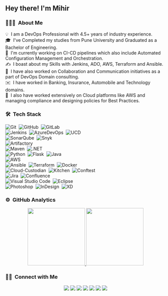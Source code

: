 <h2>Hey there! I'm Mihir</h2>

<!-- ## 👋 &nbsp;Hey there! I'm Aditya -->

### 👨🏻‍💻 &nbsp;About Me

💡 &nbsp;I am a DevOps Professional with 4.5+ years of industry experience.\
🎓 &nbsp;I've Completed my studies from Pune University and Graduated as a Bachelor of Engineering.\
🌱 &nbsp;I'm currently working on CI-CD pipelines which also include Automated Configuration Management and Orchestration.\
✍️ &nbsp;I boast about my Skills with Jenkins, ADO, AWS, Terraform and Ansible.\
💬 &nbsp;I have also worked on Collaboration and Communication initiatives as a part of DevOps Domain consulting.\
✉️ &nbsp;I have worked in Banking, Insurance, Automobile and Technology domains.\
📄 &nbsp;I also have worked extensively on Cloud platforms like AWS and managing compliance and designing policies for Best Practices.

### 🛠 &nbsp;Tech Stack
![Git](https://img.shields.io/badge/SCM-Git-orange?logo=git)&nbsp;
![GitHub](https://img.shields.io/badge/SCM-GitHub-black?logo=github)&nbsp;
![GitLab](https://img.shields.io/badge/SCM-GitLab-red?logo=gitlab)\
![Jenkins](https://img.shields.io/badge/CI-Jenkins-blue?logo=jenkins)&nbsp;
![AzureDevOps](https://img.shields.io/badge/CI--CD-AzureDevOps-informational?logo=azuredevops)&nbsp;
![UCD](https://img.shields.io/badge/CD-UCDeploy-black)\
![SonarQube](https://img.shields.io/badge/QA-SonarQube-aqua)&nbsp;
![Snyk](https://img.shields.io/badge/QA-Snyk-purple)\
![Artifactory](https://img.shields.io/badge/Repo-Artifactory-Green?logo=jfrog)\
![Maven](https://img.shields.io/badge/Build-Maven-critical?logo=apachemaven)&nbsp;
![.NET](https://img.shields.io/badge/Build-.NET-blue?logo=dot-net)\
![Python](https://img.shields.io/badge/Lang-Python-yellow?logo=python)&nbsp;
![Flask](https://img.shields.io/badge/Lang-Flask-red?logo=flask)&nbsp;
![Java](https://img.shields.io/badge/Lang-Java-blue?logo=java)\
![AWS](https://img.shields.io/badge/Cloud-AWS-yellow?logo=amazon)\
![Ansible](https://img.shields.io/badge/CM-Ansible-white?logo=ansible)&nbsp;
![Terraform](https://img.shields.io/badge/CM-Terraform-cyan)&nbsp;
![Docker](https://img.shields.io/badge/CM-Docker-blue?logo=docker)\
![Cloud-Custodian](https://img.shields.io/badge/Compliance-Cloud--Custodian-white?logo=jira)&nbsp;
![Kitchen](https://img.shields.io/badge/Compliance-Kitchen-blue?logo=jira)&nbsp;
![Conftest](https://img.shields.io/badge/Compliance-OPA--conftest-black?logo=jira)\
![Jira](https://img.shields.io/badge/Documentation-Jira-blue?logo=jira)&nbsp;
![Confluence](https://img.shields.io/badge/Documentation-Confluence-cyan?logo=confluence)\
![Visual Studio Code](https://img.shields.io/badge/IDE-Visual%20Studio%20Code-blue?logo=visual-studio-code&logoColor=007ACC)&nbsp;
![Eclipse](https://img.shields.io/badge/IDE-Eclipse-05122A?logo=eclipse-ide&logoColor=2C2255)\
![Photoshop](https://img.shields.io/badge/Design-Photoshop-blue?style=flat&logo=adobe-photoshop)&nbsp;
![InDesign](https://img.shields.io/badge/Design-InDesign-ff69b4?style=flat&logo=adobe-indesign)&nbsp;
![XD](https://img.shields.io/badge/Design-XD-white?style=flat&logo=adobexd)&nbsp;

### ⚙️ &nbsp;GitHub Analytics

<p align="center">
<a href="https://github.com/mihirvijdeshpande">
  <img height="180em" src="https://github-readme-stats-eight-theta.vercel.app/api?username=mihirvijdeshpande&show_icons=true&theme=algolia&include_all_commits=true&count_private=true"/>
  <img height="180em" src="https://github-readme-stats-eight-theta.vercel.app/api/top-langs/?username=mihirvijdeshpande&layout=compact&langs_count=8&theme=algolia"/>
</a>
</p>

### 🤝🏻 &nbsp;Connect with Me

<p align="center">
<a href="https://www.adityavsingh.com"><img src="https://img.shields.io/badge/-adityavsingh.com-3423A6?style=flat&logo=Google-Chrome&logoColor=white"/></a>
<a href="https://linkedin.com/in/AVS1508"><img src="https://img.shields.io/badge/-Aditya%20Vikram%20Singh-0077B5?style=flat&logo=Linkedin&logoColor=white"/></a>
<a href="mailto:avsingh@umass.edu"><img src="https://img.shields.io/badge/-avsingh@umass.edu-D14836?style=flat&logo=Gmail&logoColor=white"/></a>
<a href="https://instagram.com/adityavs_"><img src="https://img.shields.io/badge/-@adityavs__-E4405F?style=flat&logo=Instagram&logoColor=white"/></a>
<a href="https://facebook.com/AVS1508"><img src="https://img.shields.io/badge/-@AVS1508-1877F2?style=flat&logo=Facebook&logoColor=white"/></a>
<a href="https://www.pinterest.ca/AVS1508"><img src="https://img.shields.io/badge/-@AVS1508-BD081C?style=flat&logo=Pinterest&logoColor=white"/></a>
<a href="https://www.behance.net/AVS1508"><img src="https://img.shields.io/badge/-@AVS1508-1769FF?style=flat&logo=Behance&logoColor=white"/></a>
</p>
